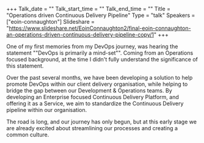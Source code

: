 +++
Talk_date = ""
Talk_start_time = ""
Talk_end_time = ""
Title = "Operations driven Continuous Delivery Pipeline"
Type = "talk"
Speakers = ["eoin-connaughton"]
Slideshare = "https://www.slideshare.net/EoinConnaughton2/final-eoin-connaughton-an-operations-driven-continuous-delivery-pipeline-copy/1"
+++

<p>One of my first memories from my DevOps journey, was hearing the statement ""DevOps is primarily a mind-set"". Coming from an Operations focused background, at the time I didn't fully understand the significance of this statement. </p>

<p>Over the past several months, we have been developing a solution to help promote DevOps within our client delivery organisation, while helping to bridge the gap between our Development & Operations teams. By developing an Enterprise focused Continuous Delivery Platform, and offering it  as a Service, we aim to standardize the Continuous Delivery pipeline within our organisation.</p>

<p>The road is long, and our journey has only begun, but at this early stage we are already excited about streamlining our processes and creating a common culture.</p>
